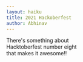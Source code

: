 ```yaml
---
layout: haiku
title: 2021 Hackoberfest
author: Abhinav
---
```

There's something about<br>
Hacktoberfest number eight<br>
that makes it awesome!!<br>
